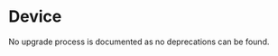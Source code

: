 <!-- NOTE: THIS FILE IS AUTOGENERATED. DO NOT EDIT BY HAND. -->
<!-- see templates/registry/markdown/attribute_namespace.md.j2 -->

# Device

No upgrade process is documented as no deprecations can be found.





